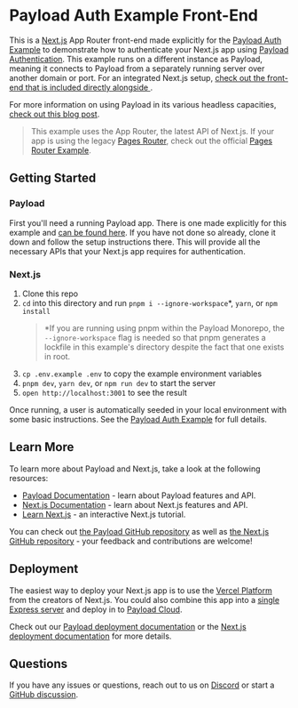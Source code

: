 # Payload Auth Example Front-End

This is a [Next.js](https://nextjs.org) App Router front-end made explicitly for the [Payload Auth Example](https://github.com/payloadcms/payload/tree/main/examples/auth) to demonstrate how to authenticate your Next.js app using [Payload Authentication](https://payloadcms.com/docs/authentication/overview). This example runs on a different instance as Payload, meaning it connects to Payload from a separately running server over another domain or port. For an integrated Next.js setup, [check out the front-end that is included directly alongside ](https://github.com/payloadcms/payload/tree/main/examples/auth/payload).

For more information on using Payload in its various headless capacities, [check out this blog post](https://payloadcms.com/blog/the-ultimate-guide-to-using-nextjs-with-payload).

> This example uses the App Router, the latest API of Next.js. If your app is using the legacy [Pages Router](https://nextjs.org/docs/pages), check out the official [Pages Router Example](https://github.com/payloadcms/payload/tree/main/examples/auth/next-pages).

## Getting Started

### Payload

First you'll need a running Payload app. There is one made explicitly for this example and [can be found here](https://github.com/payloadcms/payload/tree/main/examples/auth/payload). If you have not done so already, clone it down and follow the setup instructions there. This will provide all the necessary APIs that your Next.js app requires for authentication.

### Next.js

1. Clone this repo
2. `cd` into this directory and run `pnpm i --ignore-workspace`\*, `yarn`, or `npm install`
   > \*If you are running using pnpm within the Payload Monorepo, the `--ignore-workspace` flag is needed so that pnpm generates a lockfile in this example's directory despite the fact that one exists in root.
3. `cp .env.example .env` to copy the example environment variables
4. `pnpm dev`, `yarn dev`, or `npm run dev` to start the server
5. `open http://localhost:3001` to see the result

Once running, a user is automatically seeded in your local environment with some basic instructions. See the [Payload Auth Example](https://github.com/payloadcms/payload/tree/main/examples/auth) for full details.

## Learn More

To learn more about Payload and Next.js, take a look at the following resources:

- [Payload Documentation](https://payloadcms.com/docs) - learn about Payload features and API.
- [Next.js Documentation](https://nextjs.org/docs) - learn about Next.js features and API.
- [Learn Next.js](https://nextjs.org/learn) - an interactive Next.js tutorial.

You can check out [the Payload GitHub repository](https://github.com/payloadcms/payload) as well as [the Next.js GitHub repository](https://github.com/vercel/next.js) - your feedback and contributions are welcome!

## Deployment

The easiest way to deploy your Next.js app is to use the [Vercel Platform](https://vercel.com/new) from the creators of Next.js. You could also combine this app into a [single Express server](https://github.com/payloadcms/payload/tree/main/examples/custom-server) and deploy in to [Payload Cloud](https://payloadcms.com/new/import).

Check out our [Payload deployment documentation](https://payloadcms.com/docs/production/deployment) or the [Next.js deployment documentation](https://nextjs.org/docs/deployment) for more details.

## Questions

If you have any issues or questions, reach out to us on [Discord](https://discord.com/invite/payload) or start a [GitHub discussion](https://github.com/payloadcms/payload/discussions).
